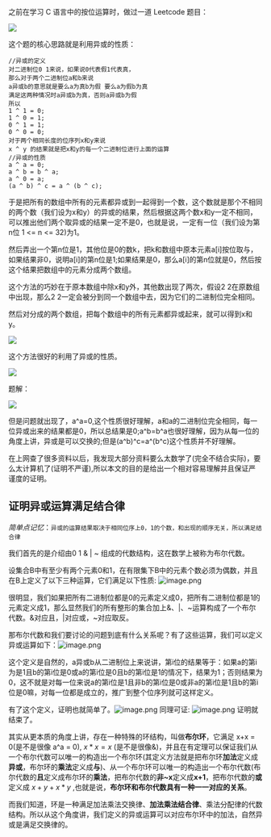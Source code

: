 之前在学习 C 语言中的按位运算时，做过一道 Leetcode 题目：

  

![](https://pic3.zhimg.com/80/v2-39f53d5142f43e4a7efceb42290dd30a_720w.webp)
  
这个题的核心思路就是利用异或的性质：

```text
//异或的定义
对二进制位0 1来说，如果说0代表假1代表真，
那么对于两个二进制位a和b来说
a异或b的意思就是要么a为真b为假 要么a为假b为真
满足这两种情况时a异或b为真，否则a异或b为假
所以
1 ^ 1 = 0;
1 ^ 0 = 1;
0 ^ 1 = 1;
0 ^ 0 = 0;
对于两个相同长度的位序列x和y来说
x ^ y 的结果就是把x和y的每一个二进制位进行上面的运算
//异或的性质
a ^ a = 0;
a ^ b = b ^ a;
a ^ 0 = a;
(a ^ b) ^ c = a ^ (b ^ c);

```

于是把所有的数组中所有的元素都异或到一起得到一个数，这个数就是那个不相同的两个数（我们设为x和y）的异或的结果，然后根据这两个数x和y一定不相同，可以推出他们两个取异或的结果一定不是0，也就是说，一定有一位（我们设为第n位 1 <= n <= 32)为1。

然后弄出一个第n位是1，其他位是0的数k，把k和数组中原本元素a[i]按位取与，如果结果非0，说明a[i]的第n位是1;如果结果是0，那么a[i]的第n位就是0，然后按这个结果把数组中的元素分成两个数组。

这个方法的巧妙在于原本数组中除x和y外，其他数出现了两次，假设2 2在原数组中出现，那么2 2一定会被分到同一个数组中去，因为它们的二进制位完全相同。

然后对分成的两个数组，把每个数组中的所有元素都异或起来，就可以得到x和y。


![](https://pic3.zhimg.com/80/v2-5eb1355855c52d22b664ceecadfd4386_720w.webp)

这个方法很好的利用了异或的性质。

![](https://pic4.zhimg.com/80/v2-3c1b5852f8e3bb5b7fda83aec0d78177_720w.webp)

题解：

![](https://pic1.zhimg.com/80/v2-05e20111819b99185da160d3f42416b0_720w.webp)

但是问题就出现了，a^a=0,这个性质很好理解，a和a的二进制位完全相同，每一位异或出来的结果都是0，所以总结果是0;a^b=b^a也很好理解，因为从每一位的角度上讲，异或是可以交换的;但是(a^b)^c=a^(b^c)这个性质并不好理解。

在上网查了很多资料以后，我发现大部分资料要么太数学了(完全不结合实际)，要么太计算机了(证明不严谨),所以本文的目的是给出一个相对容易理解并且保证严谨度的证明。

## 证明异或运算满足结合律
*简单点记忆*：`异或的运算结果取决于相同位序上0，1的个数，和出现的顺序无关，所以满足结合律`

我们首先的是介绍由0 1 & | ~ 组成的代数结构，这在数学上被称为布尔代数。

设集合B中有至少有两个元素0和1，在有限集下B中的元素个数必须为偶数，并且在B上定义了以下三种运算，它们满足以下性质:
![image.png](https://iili.io/J1sTdMX.png)

很明显，我们如果把所有二进制位都是0的元素定义成0，把所有二进制位都是1的元素定义成1，那么显然我们的所有整形的集合加上&、|、~运算构成了一个布尔代数。&对应且，|对应或，~对应取反。

那布尔代数和我们要讨论的问题到底有什么关系呢？有了这些运算，我们可以定义异或运算如下：![image.png](https://iili.io/J1sT2Pn.png)


这个定义是自然的，a异或b从二进制位上来说讲，第i位的结果等于：如果a的第i为是1且b的第i位是0或a的第i位是0且b的第i位是1的情况下，结果为1；否则结果为0，这不就是对每一位来说a的第i位是1且非b的第i位是0或非a的第i位是1且b的第i位是0嘛，对每一位都是成立的，推广到整个位序列就可这样定义。

有了这个定义，证明也就简单了。![image.png](https://iili.io/J1sTfSf.png)
同理可证: ![image.png](https://iili.io/J1sTB94.png)
证明就结束了。

其实从更本质的角度上讲，存在一种特殊的环结构，叫做**布尔环**，它满足 x+x = 0(是不是很像 a^a = 0), $x*x=x$ (是不是很像&)，并且在有定理可以保证我们从一个布尔代数可以唯一的构造出一个布尔环(其定义方法就是把布尔环**加法**定义成**异或**，布尔环的**乘法**定义成**与**)、从一个布尔环可以唯一的构造出一个布尔代数(布尔代数的**且**定义成布尔环的**乘法**，把布尔代数的**非~x**定义成**x+1**，把布尔代数的**或**定义成 $x+y+x*y$  ,也就是说，**布尔环和布尔代数具有一种一一对应的关系**。

而我们知道，环是一种满足加法乘法交换律、**加法乘法结合律**、乘法分配律的代数结构。所以从这个角度讲，我们定义的异或运算可以对应布尔环中的加法，自然异或是满足交换律的。